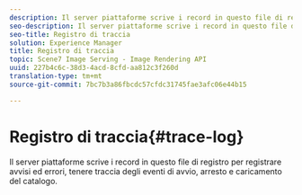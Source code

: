 ```yaml
---
description: Il server piattaforme scrive i record in questo file di registro per registrare avvisi ed errori, tenere traccia degli eventi di avvio, arresto e caricamento del catalogo.
seo-description: Il server piattaforme scrive i record in questo file di registro per registrare avvisi ed errori, tenere traccia degli eventi di avvio, arresto e caricamento del catalogo.
seo-title: Registro di traccia
solution: Experience Manager
title: Registro di traccia
topic: Scene7 Image Serving - Image Rendering API
uuid: 227b4c6c-38d3-4acd-8cfd-aa812c3f260d
translation-type: tm+mt
source-git-commit: 7bc7b3a86fbcdc57cfdc31745fae3afc06e44b15

---
```



# Registro di traccia{#trace-log}

Il server piattaforme scrive i record in questo file di registro per registrare avvisi ed errori, tenere traccia degli eventi di avvio, arresto e caricamento del catalogo.


